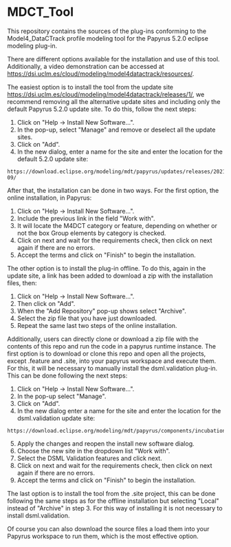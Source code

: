 # MDCT_Tool

This repository contains the sources of the plug-ins conforming to the Model4_DataCTrack profile modeling tool for the Papyrus 5.2.0 eclipse modeling plug-in.

There are different options available for the installation and use of this tool.
Additionally, a video demonstration can be accessed at https://dsi.uclm.es/cloud/modeling/model4datactrack/resources/. 

  The easiest option is to install the tool from the update site https://dsi.uclm.es/cloud/modeling/model4datactrack/releases/1/, we recommend removing all the alternative update sites and including only the default Papyrus 5.2.0 update site. To do this, follow the next steps: 
  1. Click on "Help -> Install New Software...".
  2. In the pop-up, select "Manage" and remove or deselect all the update sites.
  3. Click on "Add".
  4. In the new dialog, enter a name for the site and enter the location for the default 5.2.0 update site:
    
    https://download.eclipse.org/modeling/mdt/papyrus/updates/releases/2021-09/
    
After that, the installation can be done in two ways. For the first option, the online installation, in Papyrus:
  1. Click on "Help -> Install New Software...".
  2. Include the previous link in the field "Work with".
  3. It will locate the M4DCT category or feature, depending on whether or not the box Group elements by category is checked.
  4. Click on next and wait for the requirements check, then click on next again if there are no errors.  
  5. Accept the terms and click on "Finish" to begin the installation.
      
The other option is to install the plug-in offline. To do this, again in the update site, a link has been added to download a zip with the installation files, then:
  1. Click on "Help -> Install New Software...".
  2. Then click on "Add".
  3. When the "Add Repository" pop-up shows select "Archive".
  4. Select the zip file that you have just downloaded.
  5. Repeat the same last two steps of the online installation. 
  
Additionally, users can directly clone or download a zip file with the contents of this repo and run the code in a papyrus runtime instance. The first option is to download or clone this repo and open all the projects, except .feature and .site, into your papyrus workspace and execute them. For this, it will be necessary to manually install the dsml.validation plug-in. This can be done following the next steps:  
  1. Click on "Help -> Install New Software...".
  2. In the pop-up select "Manage".
  3. Click on "Add".
  4. In the new dialog enter a name for the site and enter the location for the dsml.validation update site:

    https://download.eclipse.org/modeling/mdt/papyrus/components/incubation/dsml.validation/updates/oxygen/1.2.0/

  5. Apply the changes and reopen the install new software dialog.
  6. Choose the new site in the dropdown list "Work with".
  7. Select the DSML Validation features and click next.
  8. Click on next and wait for the requirements check, then click on next again if there are no errors.
  9. Accept the terms and click on "Finish" to begin the installation. 
  
  The last option is to install the tool from the .site project, this can be done following the same steps as for the offline installation but selecting "Local" instead of "Archive" in step 3. For this way of installing it is not necessary to install dsml.validation.

Of course you can also download the source files a load them into your Papyrus workspace to run them, which is the most effective option.

